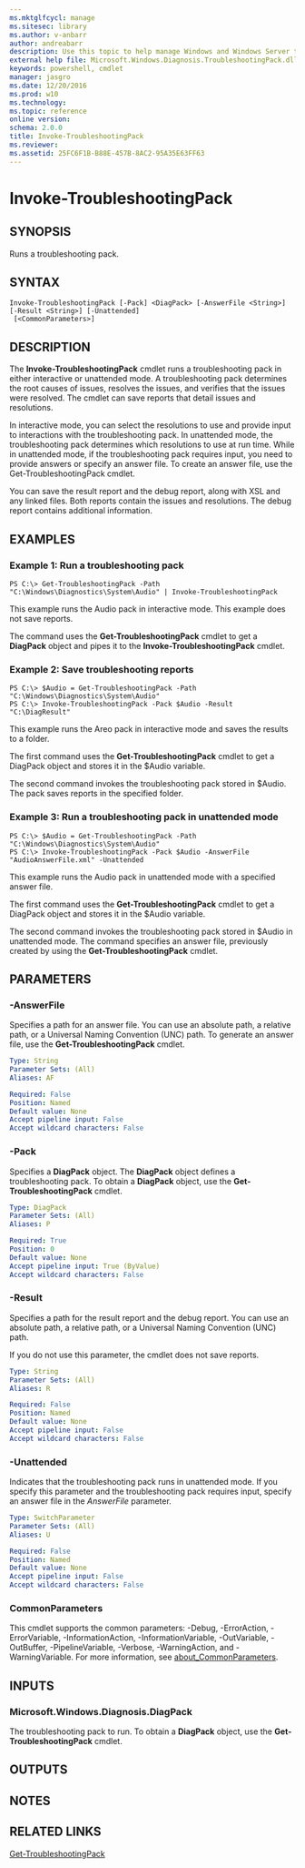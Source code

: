 ```yaml
---
ms.mktglfcycl: manage
ms.sitesec: library
ms.author: v-anbarr
author: andreabarr
description: Use this topic to help manage Windows and Windows Server technologies with Windows PowerShell.
external help file: Microsoft.Windows.Diagnosis.TroubleshootingPack.dll-Help.xml
keywords: powershell, cmdlet
manager: jasgro
ms.date: 12/20/2016
ms.prod: w10
ms.technology: 
ms.topic: reference
online version: 
schema: 2.0.0
title: Invoke-TroubleshootingPack
ms.reviewer:
ms.assetid: 25FC6F1B-B88E-457B-8AC2-95A35E63FF63
---
```


# Invoke-TroubleshootingPack

## SYNOPSIS
Runs a troubleshooting pack.

## SYNTAX

```
Invoke-TroubleshootingPack [-Pack] <DiagPack> [-AnswerFile <String>] [-Result <String>] [-Unattended]
 [<CommonParameters>]
```

## DESCRIPTION
The **Invoke-TroubleshootingPack** cmdlet runs a troubleshooting pack in either interactive or unattended mode.
A troubleshooting pack determines the root causes of issues, resolves the issues, and verifies that the issues were resolved.
The cmdlet can save reports that detail issues and resolutions.

In interactive mode, you can select the resolutions to use and provide input to interactions with the troubleshooting pack.
In unattended mode, the troubleshooting pack determines which resolutions to use at run time.
While in unattended mode, if the troubleshooting pack requires input, you need to provide answers or specify an answer file.
To create an answer file, use the Get-TroubleshootingPack cmdlet.

You can save the result report and the debug report, along with XSL and any linked files.
Both reports contain the issues and resolutions.
The debug report contains additional information.

## EXAMPLES

### Example 1: Run a troubleshooting pack
```
PS C:\> Get-TroubleshootingPack -Path "C:\Windows\Diagnostics\System\Audio" | Invoke-TroubleshootingPack
```

This example runs the Audio pack in interactive mode.
This example does not save reports.

The command uses the **Get-TroubleshootingPack** cmdlet to get a **DiagPack** object and pipes it to the **Invoke-TroubleshootingPack** cmdlet.

### Example 2: Save troubleshooting reports
```
PS C:\> $Audio = Get-TroubleshootingPack -Path "C:\Windows\Diagnostics\System\Audio"
PS C:\> Invoke-TroubleshootingPack -Pack $Audio -Result "C:\DiagResult"
```

This example runs the Areo pack in interactive mode and saves the results to a folder.

The first command uses the **Get-TroubleshootingPack** cmdlet to get a DiagPack object and stores it in the $Audio variable.

The second command invokes the troubleshooting pack stored in $Audio.
The pack saves reports in the specified folder.

### Example 3: Run a troubleshooting pack in unattended mode
```
PS C:\> $Audio = Get-TroubleshootingPack -Path "C:\Windows\Diagnostics\System\Audio"
PS C:\> Invoke-TroubleshootingPack -Pack $Audio -AnswerFile "AudioAnswerFile.xml" -Unattended
```

This example runs the Audio pack in unattended mode with a specified answer file.

The first command uses the **Get-TroubleshootingPack** cmdlet to get a DiagPack object and stores it in the $Audio variable.

The second command invokes the troubleshooting pack stored in $Audio in unattended mode.
The command specifies an answer file, previously created by using the **Get-TroubleshootingPack** cmdlet.

## PARAMETERS

### -AnswerFile
Specifies a path for an answer file.
You can use an absolute path, a relative path, or a Universal Naming Convention (UNC) path.
To generate an answer file, use the **Get-TroubleshootingPack** cmdlet.

```yaml
Type: String
Parameter Sets: (All)
Aliases: AF

Required: False
Position: Named
Default value: None
Accept pipeline input: False
Accept wildcard characters: False
```

### -Pack
Specifies a **DiagPack** object.
The **DiagPack** object defines a troubleshooting pack.
To obtain a **DiagPack** object, use the **Get-TroubleshootingPack** cmdlet.

```yaml
Type: DiagPack
Parameter Sets: (All)
Aliases: P

Required: True
Position: 0
Default value: None
Accept pipeline input: True (ByValue)
Accept wildcard characters: False
```

### -Result
Specifies a path for the result report and the debug report.
You can use an absolute path, a relative path, or a Universal Naming Convention (UNC) path.

If you do not use this parameter, the cmdlet does not save reports.

```yaml
Type: String
Parameter Sets: (All)
Aliases: R

Required: False
Position: Named
Default value: None
Accept pipeline input: False
Accept wildcard characters: False
```

### -Unattended
Indicates that the troubleshooting pack runs in unattended mode.
If you specify this parameter and the troubleshooting pack requires input, specify an answer file in the *AnswerFile* parameter.

```yaml
Type: SwitchParameter
Parameter Sets: (All)
Aliases: U

Required: False
Position: Named
Default value: None
Accept pipeline input: False
Accept wildcard characters: False
```

### CommonParameters
This cmdlet supports the common parameters: -Debug, -ErrorAction, -ErrorVariable, -InformationAction, -InformationVariable, -OutVariable, -OutBuffer, -PipelineVariable, -Verbose, -WarningAction, and -WarningVariable. For more information, see [about_CommonParameters](http://go.microsoft.com/fwlink/?LinkID=113216).

## INPUTS

### Microsoft.Windows.Diagnosis.DiagPack
The troubleshooting pack to run.
To obtain a **DiagPack** object, use the **Get-TroubleshootingPack** cmdlet.

## OUTPUTS

## NOTES

## RELATED LINKS

[Get-TroubleshootingPack](./Get-TroubleshootingPack.md)


